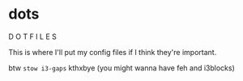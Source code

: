 # dots
D O T  F  I L E S

This is where I'll put my config files if I think they're important.

btw `stow i3-gaps` kthxbye (you might wanna have feh and i3blocks)